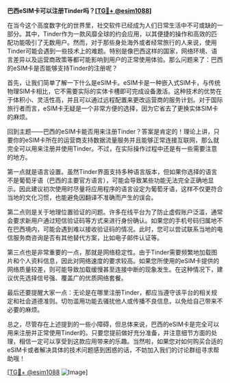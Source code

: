 **巴西eSIM卡可以注册Tinder吗？[[TG💪+ @esim1088](https://t.me/s/esim1088)]**

在当今这个高度数字化的世界里，社交软件已经成为人们日常生活中不可或缺的一部分。其中，Tinder作为一款风靡全球的约会应用，以其便捷的操作和高效的匹配功能吸引了无数用户。然而，对于那些身处海外或者经常旅行的人来说，使用Tinder可能会遇到一些技术上的难题。特别是像巴西这样的国家，网络环境、语言差异以及运营商政策等都可能影响到用户的正常使用体验。那么问题来了：巴西的eSIM卡是否能够支持Tinder的注册呢？

首先，让我们简单了解一下什么是eSIM卡。eSIM卡是一种嵌入式SIM卡，与传统物理SIM卡相比，它不需要实际的实体卡槽即可完成设备激活。这种技术的优势在于体积小、灵活性高，并且可以通过远程配置来更改运营商的服务计划。对于国际旅行者而言，eSIM卡无疑是一个非常方便的选择，因为它省去了更换实体SIM卡的麻烦。

回到主题——巴西的eSIM卡能否用来注册Tinder？答案是肯定的！理论上讲，只要你的eSIM卡所在的运营商支持数据流量服务并且能够正常连接互联网，那么就完全可以用来注册并使用Tinder。不过，在实际操作过程中还是有一些需要注意的地方。

第一点就是语言设置。虽然Tinder界面支持多种语言版本，但如果你选择的语言不是葡萄牙语（巴西的主要官方语言），可能会导致某些功能无法完全正确地显示。因此建议初次使用时尽量将应用程序的语言设定为葡萄牙语，这样不仅更符合当地的文化习惯，也能避免因翻译不准确而产生的误会。

第二点则是关于地理位置验证的问题。许多在线平台为了防止虚假账户泛滥，通常会要求新用户通过短信验证码等方式来进行身份确认。如果您的手机号码归属地不在巴西境内，可能会遇到难以接收验证码的情况。此时，您可以尝试联系当地的电信服务商咨询是否有其他替代方案，比如电子邮件认证等。

第三点也是非常重要的一点，那就是网络稳定性。由于Tinder需要频繁地加载图片和个人资料信息，因此对网络速度的要求较高。如果您所使用的eSIM卡提供的网络质量较差，则可能导致加载缓慢甚至连接中断的现象发生。在这种情况下，建议优先选择信号强、覆盖广的优质网络套餐。

最后还要提醒大家一点：无论是在哪里注册Tinder，都应当遵守该平台的相关规定和社会道德准则。切勿滥用功能去骚扰他人或传播不良信息，以免给自己带来不必要的麻烦。

总之，尽管存在上述提到的一些小障碍，但总体来说，巴西的eSIM卡是完全可以用来注册并正常使用Tinder的。只要您提前做好充分准备，并注意细节方面的处理，相信一定可以享受到这款应用带来的乐趣。当然啦，如果您对如何购买合适的eSIM卡或者解决具体的技术问题感到困惑的话，不妨加入我们的讨论群组寻求帮助哦！

[[TG💪+ @esim1088](https://t.me/s/esim1088) ![Image](https://i.postimg.cc/4NQfJmqS/Snipaste-2025-05-13-00-14-12.png)]